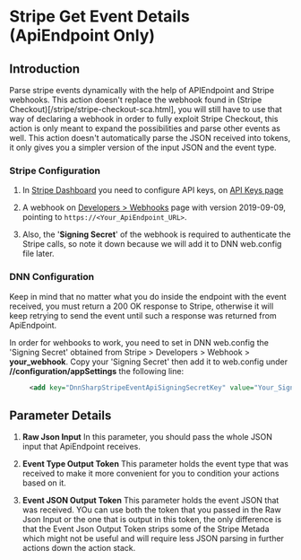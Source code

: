 # Stripe Get Event Details (ApiEndpoint Only)

## **Introduction**

Parse stripe events dynamically with the help of APIEndpoint and Stripe webhooks. This action doesn't replace the webhook found in (Stripe Checkout)[/stripe/stripe-checkout-sca.html], you will still have to use that way of declaring a webhook in order to fully exploit Stripe Checkout, this action is only meant to expand the possibilities and parse other events as well. This action doesn't automatically parse the JSON received into tokens, it only gives you a simpler version of the input JSON and the event type.

### **Stripe Configuration**

1. In [Stripe Dashboard](https://dashboard.stripe.com/test/dashboard) you need to configure API keys, on [API Keys page](https://dashboard.stripe.com/test/apikeys)

2. A webhook on [Developers > Webhooks](https://dashboard.stripe.com/test/webhooks) page with version 2019-09-09, pointing to ``https://<Your_ApiEndpoint_URL>``.

3. Also, the '**Signing Secret**' of the webhook is required to authenticate the Stripe calls, so note it down because we will add it to DNN web.config file later.

### **DNN Configuration**

Keep in mind that no matter what you do inside the endpoint with the event received, you must return a 200 OK response to Stripe, otherwise it will keep retrying to send the event until such a response was returned from ApiEndpoint.

In order for wehbooks to work, you need to set in DNN web.config the 'Signing Secret' obtained from Stripe > Developers > Webhook > **your_webhook**. Copy your 'Signing Secret' then add it to web.config under
**//configuration/appSettings** the following line:

```xml
     <add key="DnnSharpStripeEventApiSigningSecretKey" value="Your_Signing_Secret_Here"/>
```

## **Parameter Details**

1. **Raw Json Input**
   In this parameter, you should pass the whole JSON input that ApiEndpoint receives.

2. **Event Type Output Token**
   This parameter holds the event type that was received to make it more convenient for you to condition your actions based on it.

3. **Event JSON Output Token**
   This parameter holds the event JSON that was received. YOu can use both the token that you passed in the Raw Json Input or the one that is output in this token, the only difference is that the Event Json Output Token strips some of the Stripe Metada which might not be useful and will require less JSON parsing in further actions down the action stack.
